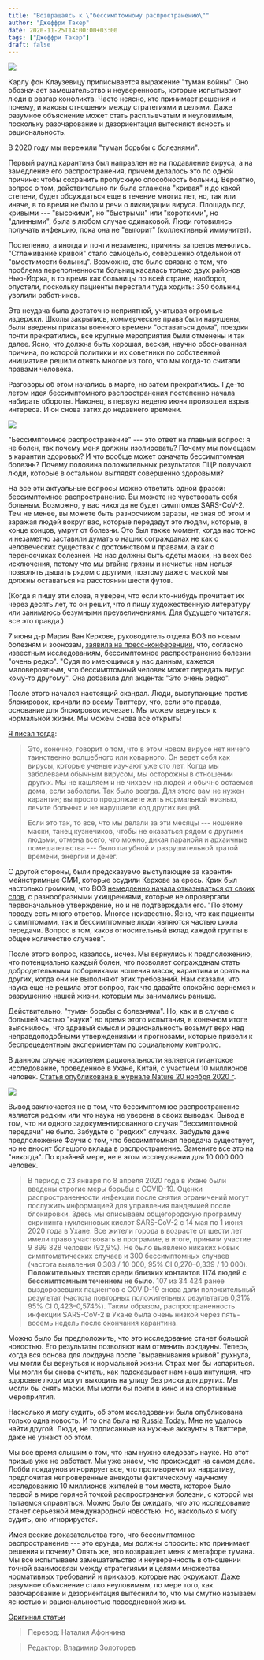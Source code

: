 ```yaml
---
title: "Возвращаясь к \"бессимптомному распространению\""
author: "Джеффри Такер"
date: 2020-11-25T14:00:00+03:00
tags: ["Джеффри Такер"]
draft: false
---
```


![](https://www.aier.org/wp-content/uploads/2020/11/sneezy-1536x975.jpg)

Карлу фон Клаузевицу приписывается выражение "туман войны". Оно обозначает замешательство и неуверенность, которые испытывают люди в разгар конфликта. Часто неясно, кто принимает решения и почему, и каковы отношения между стратегиями и целями. Даже разумное объяснение может стать расплывчатым и неуловимым, поскольку разочарование и дезориентация вытесняют ясность и рациональность.

В 2020 году мы пережили "туман борьбы с болезнями".

Первый раунд карантина был направлен не на подавление вируса, а на замедление его распространения, причем делалось это по одной причине: чтобы сохранить пропускную способность больниц. Вероятно, вопрос о том, действительно ли была сглажена "кривая" и до какой степени, будет обсуждаться еще в течение многих лет, но, так или иначе, в то время не было и речи о ликвидации вируса. Площадь под кривыми --- "высокими", но "быстрыми" или "короткими", но "длинными", была в любом случае одинаковой. Люди готовились получать инфекцию, пока она не "выгорит" (коллективный иммунитет).

Постепенно, а иногда и почти незаметно, причины запретов менялись. "Сглаживание кривой" стало самоцелью, совершенно отдельной от "вместимости больниц". Возможно, это было связано с тем, что проблема переполненности больниц касалась только двух районов Нью-Йорка, в то время как больницы по всей стране, наоборот, опустели, поскольку пациенты перестали туда ходить: 350 больниц уволили работников.

Эта неудача была достаточно неприятной, учитывая огромные издержки. Школы закрылись, коммерческие права были нарушены, были введены приказы военного времени "оставаться дома", поездки почти прекратились, все крупные мероприятия были отменены и так далее. Ясно, что должна быть хорошая, веская, научно обоснованная причина, по которой политики и их советники по собственной инициативе решили отнять многое из того, что мы когда-то считали правами человека.

Разговоры об этом начались в марте, но затем прекратились. Где-то летом идея бессимптомного распространения постепенно начала набирать обороты. Наконец, в первую неделю июня произошел взрыв интереса. И он снова затих до недавнего времени.

**![](https://lh5.googleusercontent.com/Q1Yc96IIS05zlBBeqdTGD6s9shHjUcUoNhy7UW-D4fTL-6nu1AYv-5VhwdUQnDDzn2h6v6mqAo1EOqmjtc8kg0iYc9zDWbEWkNPc-rdDstSTstCZzDx5qZprIl-2tuFxC7u3MFWU)**

"Бессимптомное распространение" --- это ответ на главный вопрос: я не болен, так почему меня должны изолировать? Почему мы помещаем в карантин здоровых? И что вообще может означать бессимптомная болезнь? Почему половина положительных результатов ПЦР получают люди, которые в остальном выглядят совершенно здоровыми?

На все эти актуальные вопросы можно ответить одной фразой: бессимптомное распространение. Вы можете не чувствовать себя больным. Возможно, у вас никогда не будет симптомов SARS-CoV-2. Тем не менее, вы можете быть разносчиком заразы, не зная об этом и заражая людей вокруг вас, которые передадут это людям, которые, в конце концов, умрут от болезни. Это был также момент, когда нас тонко и незаметно заставили думать о наших согражданах не как о человеческих существах с достоинством и правами, а как о переносчиках болезней. На нас должны быть одеты маски, на всех без исключения, потому что мы втайне грязны и нечисты: нам нельзя позволять дышать рядом с другими, поэтому даже с маской мы должны оставаться на расстоянии шести футов.

(Когда я пишу эти слова, я уверен, что если кто-нибудь прочитает их через десять лет, то он решит, что я пишу художественную литературу или занимаюсь безумными преувеличениями. Для будущего читателя: все это правда.)

7 июня д-р Мария Ван Керхове, руководитель отдела ВОЗ по новым болезням и зоонозам, [заявила на пресс-конференции](https://www.cnbc.com/2020/06/08/asymptomatic-coronavirus-patients-arent-spreading-new-infections-who-says.html), что, согласно известным исследованиям, бессимптомное распространение болезни "очень редко". "Судя по имеющимся у нас данным, кажется маловероятным, что бессимптомный человек может передать вирус кому-то другому". Она добавила для акцента: "Это очень редко".

После этого начался настоящий скандал. Люди, выступающие против блокировок, кричали по всему Твиттеру, что, если это правда, основание для блокировок исчезает. Мы можем вернуться к нормальной жизни. Мы можем снова все открыть!

[Я писал тогда](https://www.aier.org/article/world-health-organization-walks-back-claim-about-asymptomatic-spread/):

> Это, конечно, говорит о том, что в этом новом вирусе нет ничего таинственно волшебного или коварного. Он ведет себя как вирусы, которые ученые изучают уже сто лет. Когда мы заболеваем обычным вирусом, мы осторожны в отношении других. Мы не кашляем и не чихаем на людей и обычно остаемся дома, если заболели. Так было всегда. Для этого вам не нужен карантин; вы просто продолжаете жить нормальной жизнью, лечите больных и не нарушаете ход других вещей.
>
> Если это так, то все, что мы делали за эти месяцы --- ношение маски, танец кузнечиков, чтобы не оказаться рядом с другими людьми, отмена всего, что можно, дикая паранойя и архаичные помешательства --- было пагубной и разрушительной тратой времени, энергии и денег.

С другой стороны, были предсказуемо выступающие за карантин мейнстримные СМИ, которые осудили Керхове за ересь. Крик был настолько громким, что ВОЗ [немедленно начала отказываться от своих слов](https://www.cnbc.com/2020/06/09/who-scrambles-to-clarify-comments-on-asymptomatic-coronavirus-spread-much-is-still-unknown.html), с разнообразными ухищрениями, которые не опровергали первоначальное утверждение, но и не подтверждали его. "По этому поводу есть много ответов. Многое неизвестно. Ясно, что как пациенты с симптомами, так и бессимптомные люди являются частью цикла передачи. Вопрос в том, каков относительный вклад каждой группы в общее количество случаев".

После этого вопрос, казалось, исчез. Мы вернулись к предположению, что потенциально каждый болен, что позволяет согражданам стать добродетельными поборниками ношения масок, карантина и орать на других, когда они не выполняют этих требований. Нам сказали, что наука еще не решила этот вопрос, так что давайте спокойно вернемся к разрушению нашей жизни, которым мы занимались раньше.

Действительно, "туман борьбы с болезнями". Но, как и в случае с большей частью "науки" во время этого испытания, в конечном итоге выяснилось, что здравый смысл и рациональность возьмут верх над неправдоподобными утверждениями и прогнозами, которые привели к беспрецедентным экспериментам по социальному контролю.

В данном случае носителем рациональности является гигантское исследование, проведенное в Ухане, Китай, с участием 10 миллионов человек. [Статья опубликована в журнале Nature 20 ноября 2020 г](https://www.nature.com/articles/s41467-020-19802-w).

**![](https://lh5.googleusercontent.com/W1sXcGcIBqyLKvQQ7gwGMWECSJFAnmOUwB5WFxc0bobRaQUhy30uCSwxwutUCTIcNPodyVfgzInLt4tK4usD3d8_VBk8nu9yTXdw1_M1FHWI1fzJ4FNIzTRlgp7xXPylSctm_dAv)**


Вывод заключается не в том, что бессимптомное распространение является редким или что наука не уверена в своих выводах. Вывод в том, что ни одного задокументированного случая "бессимптомной передачи" не было. Забудьте о "редких" случаях. Забудьте даже предположение Фаучи о том, что бессимптомная передача существует, но не вносит большого вклада в распространение. Замените все это на "никогда". По крайней мере, не в этом исследовании для 10 000 000 человек.

> В период с 23 января по 8 апреля 2020 года в Ухане были введены строгие меры борьбы с COVID-19. Оценки распространенности инфекции после снятия ограничений могут послужить информацией для управления пандемией после блокировки. Здесь мы описываем общегородскую программу скрининга нуклеиновых кислот SARS-CoV-2 с 14 мая по 1 июня 2020 года в Ухане. Все жители города в возрасте от шести лет имели право участвовать в  программе, в итоге, приняли участие 9 899 828 человек (92,9%). Не было выявлено никаких новых симптоматических случаев и 300 бессимптомных случаев (частота выявления 0,303 / 10 000, 95% CI 0,270–0,339 / 10 000). **Положительных тестов среди близких контактов 1174 людей с бессимптомным течением не было**. 107 из 34 424 ранее выздоровевших пациентов с COVID-19 снова дали положительный результат (частота повторных положительных результатов 0,31%, 95% CI 0,423–0,574%). Таким образом, распространенность инфекции SARS-CoV-2 в Ухане была очень низкой через пять-восемь недель после окончания карантина.

Можно было бы предположить, что это исследование станет большой новостью. Его результаты позволяют нам отменить локдауны. Теперь, когда вся основа для локдауна после "выравнивания кривой" рухнула, мы могли бы вернуться к нормальной жизни. Страх мог бы испариться. Мы могли бы снова считать, как подсказывает нам наша интуиция, что здоровые люди могут выходить на улицу без риска для других. Мы могли бы снять маски. Мы могли бы пойти в кино и на спортивные мероприятия.

Насколько я могу судить, об этом исследовании была опубликована только одна новость. И то она была на [Russia Today.](https://www.rt.com/news/507402-wuhan-asymptomatic-cases-coronavirus-study/) Мне не удалось найти другой. Люди, не подписанные на нужные аккаунты в Твиттере, даже не узнают об этом.

Мы все время слышим о том, что нам нужно следовать науке. Но этот призыв уже не работает. Мы уже знаем, что происходит на самом деле. Лобби локдаунов игнорирует все, что противоречит их нарративу, предпочитая непроверенные анекдоты фактическому научному исследованию 10 миллионов жителей в том месте, которое было первой в мире горячей точкой распространения болезни, с которой мы пытаемся справиться. Можно было бы ожидать, что это исследование станет серьезной международной новостью. Но, насколько я могу судить, оно игнорируется.

Имея веские доказательства того, что бессимптомное распространение --- это ерунда, мы должны спросить: кто принимает решения и почему? Опять же, это возвращает меня к метафоре тумана. Мы все испытываем замешательство и неуверенность в отношении точной взаимосвязи между стратегиями и целями множества нормативных требований и приказов, которые нас окружают. Даже разумное объяснение стало неуловимым, по мере того, как разочарование и дезориентация вытеснили то, что мы смутно называем ясностью и рациональностью повседневной жизни.

[Оригинал статьи](https://www.aier.org/article/asymptomatic-spread-revisited/)

> Перевод: Наталия Афончина

> Редактор: Владимир Золоторев

